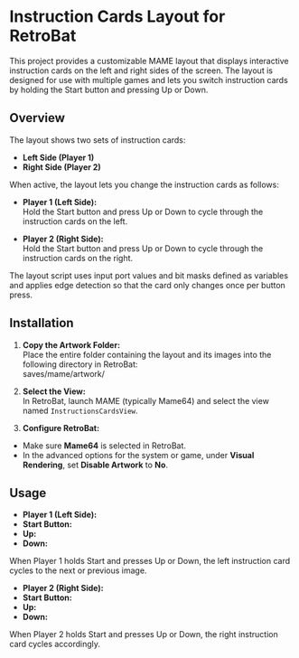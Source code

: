 # Instruction Cards Layout for RetroBat

This project provides a customizable MAME layout that displays interactive instruction cards on the left and right sides of the screen. The layout is designed for use with multiple games and lets you switch instruction cards by holding the Start button and pressing Up or Down.

## Overview

The layout shows two sets of instruction cards:
- **Left Side (Player 1)**
- **Right Side (Player 2)**

When active, the layout lets you change the instruction cards as follows:

- **Player 1 (Left Side):**  
  Hold the Start button and press Up or Down to cycle through the instruction cards on the left.

- **Player 2 (Right Side):**  
  Hold the Start button and press Up or Down to cycle through the instruction cards on the right.

The layout script uses input port values and bit masks defined as variables and applies edge detection so that the card only changes once per button press.

## Installation

1. **Copy the Artwork Folder:**  
   Place the entire folder containing the layout and its images into the following directory in RetroBat:  
saves/mame/artwork/

2. **Select the View:**  
In RetroBat, launch MAME (typically Mame64) and select the view named `InstructionsCardsView`.

3. **Configure RetroBat:**  
- Make sure **Mame64** is selected in RetroBat.
- In the advanced options for the system or game, under **Visual Rendering**, set **Disable Artwork** to **No**.

## Usage

- **Player 1 (Left Side):**  
- **Start Button:**
- **Up:** 
- **Down:** 

When Player 1 holds Start and presses Up or Down, the left instruction card cycles to the next or previous image.

- **Player 2 (Right Side):**  
- **Start Button:** 
- **Up:** 
- **Down:** 

When Player 2 holds Start and presses Up or Down, the right instruction card cycles accordingly.



